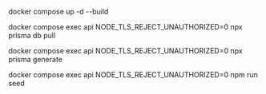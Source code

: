 docker compose up -d --build

docker compose exec api NODE_TLS_REJECT_UNAUTHORIZED=0 npx prisma db pull

docker compose exec api NODE_TLS_REJECT_UNAUTHORIZED=0 npx prisma generate

docker compose exec api NODE_TLS_REJECT_UNAUTHORIZED=0 npm run seed
